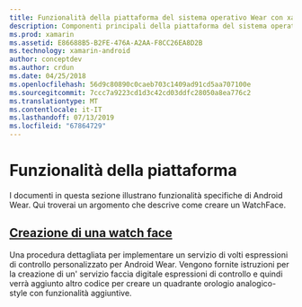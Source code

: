 ```yaml
---
title: Funzionalità della piattaforma del sistema operativo Wear con xamarin. Android
description: Componenti principali della piattaforma del sistema operativo Wear
ms.prod: xamarin
ms.assetid: E86688B5-B2FE-476A-A2AA-F8CC26EA8D2B
ms.technology: xamarin-android
author: conceptdev
ms.author: crdun
ms.date: 04/25/2018
ms.openlocfilehash: 56d9c80890c0caeb703c1409ad91cd5aa707100e
ms.sourcegitcommit: 7ccc7a9223cd1d3c42cd03ddfc28050a8ea776c2
ms.translationtype: MT
ms.contentlocale: it-IT
ms.lasthandoff: 07/13/2019
ms.locfileid: "67864729"
---
```

# <a name="platform-features"></a>Funzionalità della piattaforma

I documenti in questa sezione illustrano funzionalità specifiche di Android Wear. Qui troverai un argomento che descrive come creare un WatchFace.
 
## <a name="creating-a-watch-faceandroidwearplatformcreating-a-watchfacemd"></a>[Creazione di una watch face](~/android/wear/platform/creating-a-watchface.md)

Una procedura dettagliata per implementare un servizio di volti espressioni di controllo personalizzato per Android Wear. Vengono fornite istruzioni per la creazione di un' servizio faccia digitale espressioni di controllo e quindi verrà aggiunto altro codice per creare un quadrante orologio analogico-style con funzionalità aggiuntive.
